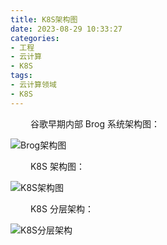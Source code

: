 ```yaml
---
title: K8S架构图
date: 2023-08-29 10:33:27
categories: 
- 工程
- 云计算
- K8S
tags:
- 云计算领域
- K8S
---
```


&ensp;&ensp;&ensp;&ensp; 谷歌早期内部 Brog 系统架构图：

![Brog架构图](/pic/工程/云计算/K8S/K8S架构图/Brog架构图.png)

&ensp;&ensp;&ensp;&ensp; K8S 架构图：

![K8S架构图](/pic/工程/云计算/K8S/K8S架构图/K8S架构图.png)

&ensp;&ensp;&ensp;&ensp; K8S 分层架构：

![K8S分层架构](/pic/工程/云计算/K8S/K8S架构图/K8S分层架构.webp)